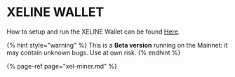 # XELINE WALLET

How to setup and run the XELINE Wallet can be found [Here](https://docs.elastic.pw/tutorials/xeline_wallet). ​

{% hint style="warning" %}
This is a **Beta version** running on the Mainnet: it may contain unknown bugs. Use at own risk.
{% endhint %}

{% page-ref page="xel-miner.md" %}

